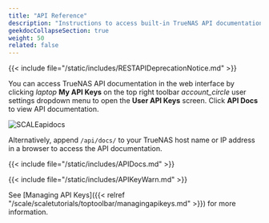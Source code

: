 ```yaml
---
title: "API Reference"
description: "Instructions to access built-in TrueNAS API documentation and links to static copies of the API documentation."
geekdocCollapseSection: true
weight: 50
related: false
---
```



{{< include file="/static/includes/RESTAPIDeprecationNotice.md" >}}

You can access TrueNAS API documentation in the web interface by clicking <i class="material-icons" aria-hidden="true" title="laptop" style="vertical-align: top;">laptop</i> **My API Keys** on the top right toolbar <i class="material-icons" aria-hidden="true">account_circle</i> user settings dropdown menu to open the **User API Keys** screen.
Click **API Docs** to view API documentation.

![SCALEapidocs](/images/SCALE/Dashboard/APIKeysScreen.png "API Docs location")

Alternatively, append `/api/docs/` to your TrueNAS host name or IP address in a browser to access the API documentation.

{{< include file="/static/includes/APIDocs.md" >}}

{{< include file="/static/includes/APIKeyWarn.md" >}}

See [Managing API Keys]({{< relref "/scale/scaletutorials/toptoolbar/managingapikeys.md" >}}) for more information.
